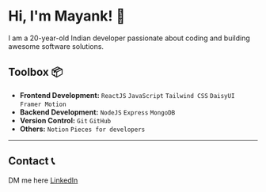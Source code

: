 # Hi, I'm Mayank! 👋

I am a 20-year-old Indian developer passionate about coding and building awesome software solutions.



## Toolbox 📦
- **Frontend Development:** `ReactJS` `JavaScript` `Tailwind CSS` `DaisyUI` `Framer Motion` 
- **Backend Development:** `NodeJS` `Express` `MongoDB`  
- **Version Control:** `Git` `GitHub`
- **Others:** `Notion` `Pieces for developers`
---

## Contact 📞

DM me here [LinkedIn](https://www.linkedin.com/in/mayank-tomar-426927249/)

